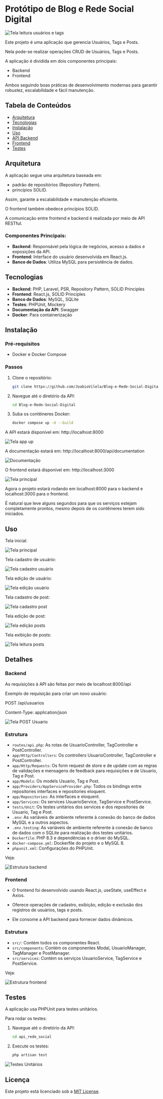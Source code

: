 # Protótipo de Blog e Rede Social Digital

![Tela leitura usuários e tags](https://github.com/user-attachments/assets/0deb3f84-c0d8-4436-8c4b-42b9e4665cc7)

Este projeto é uma aplicação que gerencia Usuários, Tags e Posts.

Nela pode-se realizar operações CRUD de Usuários, Tags e Posts.

A aplicação é dividida em dois componentes principais:
- Backend
- Frontend

Ambos seguindo boas práticas de desenvolvimento modernas para garantir robustez, escalabilidade e fácil manutenção.

## Tabela de Conteúdos
- [Arquitetura](#arquitetura)
- [Tecnologias](#tecnologias)
- [Instalação](#instalação)
- [Uso](#uso)
- [API Backend](#backend)
- [Frontend](#frontend)
- [Testes](#testes)

## Arquitetura

A aplicação segue uma arquitetura baseada em:
- padrão de repositórios (Repository Pattern).
- princípios SOLID.

Assim, garante a escalabilidade e manutenção eficiente.

O frontend também obedece princípios SOLID.

A comunicação entre frontend e backend é realizada por meio de API RESTful.

### Componentes Principais:
- **Backend**: Responsável pela lógica de negócios, acesso a dados e exposições da API.
- **Frontend**: Interface do usuário desenvolvida em React.js.
- **Banco de Dados**: Utiliza MySQL para persistência de dados.

## Tecnologias

- **Backend**: PHP, Laravel, PSR, Repository Pattern, SOLID Principles
- **Frontend**: React.js, SOLID Principles
- **Banco de Dados**: MySQL, SQLite
- **Testes**: PHPUnit, Mockery
- **Documentação da API**: Swagger
- **Docker**: Para containerização

## Instalação

### Pré-requisitos
- Docker e Docker Compose

### Passos

1. Clone o repositório:
   ```bash
   git clone https://github.com/JoabioVilela/Blog-e-Rede-Social-Digital.git

2. Navegue até o diretório da API:
	```bash
    cd Blog-e-Rede-Social-Digital
    
3. Suba os contêineres Docker:
	```bash
    docker compose up -d --build

A API estará disponível em: http://localhost:8000

 ![Tela app up](https://github.com/user-attachments/assets/9332d2fa-ee3e-4d1f-89b8-4a3b9fb8e1b7)

   
A documentação estará em: http://localhost:8000/api/documentation

![Documentação](https://github.com/user-attachments/assets/69eafd2e-43f0-45a1-b666-0e86c49575bd)


O frontend estará disponível em: http://localhost:3000

 ![Tela principal](https://github.com/user-attachments/assets/fdec3a3d-f1c6-41d3-b55b-d960181d9cc5)


Agora o projeto estará rodando em localhost:8000 para o backend e localhost:3000 para o frontend.

É natural que leve alguns segundos para que os serviços estejam completamente prontos, mesmo depois de os contêineres terem sido iniciados.

## Uso

Tela inicial:

![Tela principal](https://github.com/user-attachments/assets/9bdabe80-80e9-444e-a14b-9f189390b9ee)

Tela cadastro de usuário:

![Tela cadastro usuário](https://github.com/user-attachments/assets/c9628b1e-c990-48f5-ae2d-e80b7d1ca05b)

Tela edição de usuário:

![Tela edição usuário](https://github.com/user-attachments/assets/38b82a3a-76cf-4c38-948d-24caa5f8bd72)

Tela cadastro de post:

![Tela cadastro post](https://github.com/user-attachments/assets/afea2c43-a4b3-43c2-aee6-c4b8a503ffc2)

Tela edição de post:

![Tela edição posts](https://github.com/user-attachments/assets/4a2e27ec-81f1-4d75-b1cc-4a5c1868001c)

Tela exibição de posts:

![Tela leitura posts](https://github.com/user-attachments/assets/77a45d00-d7cf-4c84-8122-99dc5ff914ea)


## Detalhes

### Backend

As requisições à API são feitas por meio de localhost:8000/api

Exemplo de requisição para criar um novo usuário:

POST /api/usuarios

Content-Type: application/json

![Tela POST Usuario](https://github.com/user-attachments/assets/2a348d6d-3030-4787-92fd-ba63a193da65)


### Estrutura

- `routes/api.php`: As rotas de UsuarioController, TagController e PostController.
- `app/Http/Controllers`: Os controllers UsuarioController, TagController e PostController.
- `app/Http/Requests`: Os form request de store e de update com as regras de validações e mensagens de feedback para requisições e de Usuario, Tag e Post.
- `app/Models`: Os models Usuario, Tag e Post.
- `app/Providers/AppServiceProvider.php`: Todos os bindings entre repositories interfaces e repositories eloquent.
- `app/Repositories`: As interfaces e eloquent.
- `app/Services`: Os services UsuarioService, TagService e PostService.
- `tests/Unit`: Os testes unitários dos services e dos repositories de Usuario, Tag e Post.
- `.env`: As variáveis de ambiente referente à conexão do banco de dados MySQL e a outros aspectos.
- `.env.testing`: As variáveis de ambiente referente à conexão de banco de dados com o SQLite para realização dos testes unitários.
- `Dockerfile`: PHP 8.3 e dependências e o driver do MySQL.
- `docker-compose.yml`:  Dockerfile do projeto e o MySQL 8.
- `phpunit.xml`: Configurações do PHPUnit.

Veja:

![Estrutura backend](https://github.com/user-attachments/assets/bd010654-3d2b-4bbb-b933-49b7b84d1b0c)

### Frontend

- O frontend foi desenvolvido usando React.js, useState, useEffect e Axios.

- Oferece operações de cadastro, exibição, edição e exclusão dos registros de usuários, tags e posts.

- Ele consome a API backend para fornecer dados dinâmicos.

### Estrutura

- `src/`: Contém todos os componentes React.
- `src/components`: Contém os componentes Modal, UsuarioManager, TagManager e PostManager.
- `src/services`: Contém os serviços UsuarioService, TagService e PostService.

Veja:

  ![Estrutura frontend](https://github.com/user-attachments/assets/edcb1573-def7-4ad5-b771-38e10725d687)


## Testes

A aplicação usa PHPUnit para testes unitários.

Para rodar os testes:

1. Navegue até o diretório da API:
	```bash
	cd api_rede_social
	
2. Execute os testes:
	```bash
	php artisan test

![Testes Unitários](https://github.com/user-attachments/assets/cb4ee26b-0257-4d86-9c20-e163937b9a97)
 

## Licença

Este projeto está licenciado sob a [MIT License](LICENSE).
